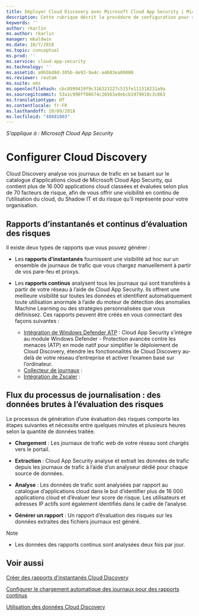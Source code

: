 ```yaml
---
title: Déployer Cloud Discovery avec Microsoft Cloud App Security | Microsoft Docs
description: Cette rubrique décrit la procédure de configuration pour rendre Cloud Discovery opérationnel.
keywords: ''
author: rkarlin
ms.author: rkarlin
manager: mbaldwin
ms.date: 10/7/2018
ms.topic: conceptual
ms.prod: ''
ms.service: cloud-app-security
ms.technology: ''
ms.assetid: a9b5bd8d-305b-4e93-9a4c-a4683ea09080
ms.reviewer: reutam
ms.suite: ems
ms.openlocfilehash: cbc8999419f9c316323227c515fe111310231a9a
ms.sourcegitcommit: 53a1c990ff06674c26563a9ebcb1979818c3c063
ms.translationtype: HT
ms.contentlocale: fr-FR
ms.lasthandoff: 10/09/2018
ms.locfileid: "48881803"
---
```

*S’applique à : Microsoft Cloud App Security*


# <a name="set-up-cloud-discovery"></a>Configurer Cloud Discovery
Cloud Discovery analyse vos journaux de trafic en se basant sur le catalogue d’applications cloud de Microsoft Cloud App Security, qui contient plus de 16 000 applications cloud classées et évaluées selon plus de 70 facteurs de risque, afin de vous offrir une visibilité en continu de l’utilisation du cloud, du Shadow IT et du risque qu’il représente pour votre organisation.

## <a name="snapshot-and-continuous-risk-assessment-reports"></a>Rapports d’instantanés et continus d’évaluation des risques 

Il existe deux types de rapports que vous pouvez générer : 
- Les **rapports d’instantanés** fournissent une visibilité ad hoc sur un ensemble de journaux de trafic que vous chargez manuellement à partir de vos pare-feu et proxys.

- Les **rapports continus** analysent tous les journaux qui sont transférés à partir de votre réseau à l’aide de Cloud App Security. Ils offrent une meilleure visibilité sur toutes les données et identifient automatiquement toute utilisation anormale à l’aide du moteur de détection des anomalies Machine Learning ou des stratégies personnalisées que vous définissez. Ces rapports peuvent être créés en vous connectant des façons suivantes :
  - [Intégration de Windows Defender ATP](wdatp-integration.md) : Cloud App Security s’intègre au module Windows Defender - Protection avancée contre les menaces (ATP) en mode natif pour simplifier le déploiement de Cloud Discovery, étendre les fonctionnalités de Cloud Discovery au-delà de votre réseau d’entreprise et activer l’examen basé sur l’ordinateur.
  - [Collecteur de journaux]( ) :
  - [Intégration de Zscaler](zscaler-integration.md) : 

## <a name="log-process-flow-from-raw-data-to-risk-assessment"></a>Flux du processus de journalisation : des données brutes à l’évaluation des risques  
Le processus de génération d’une évaluation des risques comporte les étapes suivantes et nécessite entre quelques minutes et plusieurs heures selon la quantité de données traitée.  

-   **Chargement** : Les journaux de trafic web de votre réseau sont chargés vers le portail.  

-   **Extraction** : Cloud App Security analyse et extrait les données de trafic depuis les journaux de trafic à l’aide d’un analyseur dédié pour chaque source de données.  

-   **Analyse** : Les données de trafic sont analysées par rapport au catalogue d’applications cloud dans le but d’identifier plus de 16 000 applications cloud et d’évaluer leur score de risque. Les utilisateurs et adresses IP actifs sont également identifiés dans le cadre de l’analyse.  

-   **Générer un rapport** : Un rapport d’évaluation des risques sur les données extraites des fichiers journaux est généré.   


>[!NOTE]
>- Les données des rapports continus sont analysées deux fois par jour.
> 


## <a name="see-also"></a>Voir aussi

[Créer des rapports d’instantanés Cloud Discovery](create-snapshot-cloud-discovery-reports.md)

[Configurer le chargement automatique des journaux pour des rapports continus](configure-automatic-log-upload-for-continuous-reports.md)

[Utilisation des données Cloud Discovery](working-with-cloud-discovery-data.md)